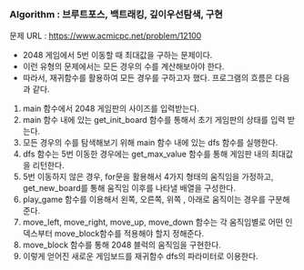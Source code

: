 ### Algorithm : 브루트포스, 백트래킹, 깊이우선탐색, 구현

문제 URL : https://www.acmicpc.net/problem/12100
<ul>
  <li> 2048 게임에서 5번 이동할 때 최대값을 구하는 문제이다.</li>
  <li> 이런 유형의 문제에서는 모든 경우의 수를 계산해보아야 한다.</li>
  <li> 따라서, 재귀함수를 활용하여 모든 경우를 구하고자 했다. 프로그램의 흐름은 다음과 같다.</li>
</ul>
<ol>
  <li> main 함수에서 2048 게임판의 사이즈를 입력받는다.</li>
  <li> main 함수 내에 있는 get_init_board 함수를 통해서 초기 게임판의 상태를 입력 받는다. </li>
  <li> 모든 경우의 수를 탐색해보기 위해 main 함수 내에 있는 dfs 함수를 실행한다.</li>
  <li> dfs 함수는 5번 이동한 경우에는 get_max_value 함수를 통해 게임판 내의 최대값을 리턴한다.</li>
  <li> 5번 이동하지 않은 경우, for문을 활용해서 4가지 형태의 움직임을 가정하고, get_new_board를 통해 움직임 이후를 나타낼 배열을 구성한다.</li>
  <li> play_game 함수를 이용해서 왼쪽, 오른쪽, 위쪽 , 아래로 움직이는 경우를 구분해준다.</li>
  <li> move_left, move_right, move_up, move_down 함수는 각 움직임별로 어떤 인덱스부터 move_block함수를 적용해야 할지 정해준다.</li>
  <li> move_block 함수를 통해 2048 블럭의 움직임을 구현한다.</li>
  <li> 이렇게 얻어진 새로운 게임보드를 재귀함수 dfs의 파라미터로 이용한다.</li>
</ol>
